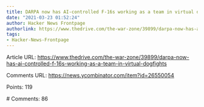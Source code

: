 ```yaml
---
title: DARPA now has AI-controlled F-16s working as a team in virtual dogfights
date: "2021-03-23 01:52:24"
author: Hacker News Frontpage
authorlink: https://www.thedrive.com/the-war-zone/39899/darpa-now-has-ai-controlled-f-16s-working-as-a-team-in-virtual-dogfights
tags:
- Hacker-News-Frontpage
---
```


<p>Article URL: <a href="https://www.thedrive.com/the-war-zone/39899/darpa-now-has-ai-controlled-f-16s-working-as-a-team-in-virtual-dogfights">https://www.thedrive.com/the-war-zone/39899/darpa-now-has-ai-controlled-f-16s-working-as-a-team-in-virtual-dogfights</a></p>
<p>Comments URL: <a href="https://news.ycombinator.com/item?id=26550054">https://news.ycombinator.com/item?id=26550054</a></p>
<p>Points: 119</p>
<p># Comments: 86</p>
